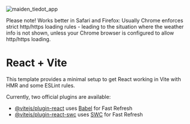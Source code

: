 ![maiden_tiedot_app](https://github.com/jkk-fullstack-projects/Country_information/assets/65396501/70501c9f-ba1f-44c3-a14f-f17454295cb7)

Please note! 
Works better in Safari and Firefox: Usually Chrome enforces strict http/https loading rules - leading to the situation where the weather info is not shown, unless your Chrome browser is configured to allow http/https loading.

# React + Vite

This template provides a minimal setup to get React working in Vite with HMR and some ESLint rules.

Currently, two official plugins are available:

- [@vitejs/plugin-react](https://github.com/vitejs/vite-plugin-react/blob/main/packages/plugin-react/README.md) uses [Babel](https://babeljs.io/) for Fast Refresh
- [@vitejs/plugin-react-swc](https://github.com/vitejs/vite-plugin-react-swc) uses [SWC](https://swc.rs/) for Fast Refresh
